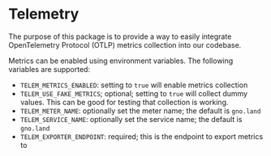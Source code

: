 # Telemetry

The purpose of this package is to provide a way to easily integrate OpenTelemetry Protocol (OTLP) metrics collection into our codebase.

Metrics can be enabled using environment variables. The following variables are supported:
- `TELEM_METRICS_ENABLED`: setting to `true` will enable metrics collection
- `TELEM_USE_FAKE_METRICS`; optional; setting to `true` will collect dummy values. This can be good for testing that collection is working.
- `TELEM_METER_NAME`: optionally set the meter name; the default is `gno.land`
- `TELEM_SERVICE_NAME`: optionally set the service name; the default is `gno.land`
- `TELEM_EXPORTER_ENDPOINT`: required; this is the endpoint to export metrics to